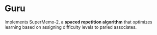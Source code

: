Guru
==========================

Implements SuperMemo-2, a **spaced repetition algorithm** that optimizes learning based on assigning difficulty levels to paried associates.
